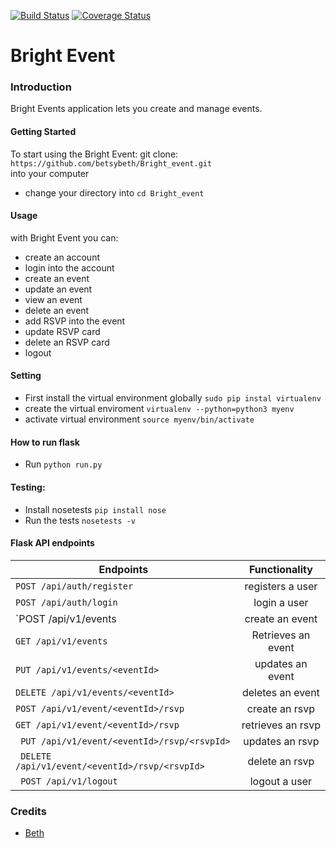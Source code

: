 [![Build Status](https://travis-ci.org/betsybeth/betsybeth.github.io.svg?branch=flask-develop)](https://travis-ci.org/betsybeth/betsybeth.github.io)
[![Coverage Status](https://coveralls.io/repos/github/betsybeth/betsybeth.github.io/badge.svg?branch=flask-develop)](https://coveralls.io/github/betsybeth/betsybeth.github.io?branch=flask-develop)
# Bright Event
### Introduction
Bright Events application lets you create and manage events.
#### Getting Started
To start using the Bright Event:
git clone:
`https://github.com/betsybeth/Bright_event.git`  
into your computer
* change your directory into `cd Bright_event`
#### Usage
with Bright Event you can:
* create an account
* login into the account
* create an event
* update an event
* view an event
* delete an event
* add RSVP into the event
* update RSVP card
* delete an RSVP card
* logout
#### Setting
* First install the virtual environment globally `sudo pip instal virtualenv`
* create the virtual enviroment `virtualenv --python=python3 myenv`
* activate virtual environment `source myenv/bin/activate`
#### How to run flask
* Run  `python run.py`

#### Testing:
* Install nosetests `pip install nose`
* Run the tests `nosetests -v`
#### Flask API endpoints

| Endpoints                                       |       Functionality                  |
| ------------------------------------------------|:------------------------------------:|
| `POST /api/auth/register`                       |  registers a user                    |
| `POST /api/auth/login`                          |  login a user                        |   
| `POST /api/v1/events                            |  create an event                     |
| `GET /api/v1/events`                            |  Retrieves an event                  |
| `PUT /api/v1/events/<eventId>`                  |  updates an event                    |
| `DELETE /api/v1/events/<eventId>`               |  deletes an event                    |
| `POST /api/v1/event/<eventId>/rsvp`             |  create an rsvp                      |
| `GET /api/v1/event/<eventId>/rsvp`              |  retrieves an rsvp                   |
|` PUT /api/v1/event/<eventId>/rsvp/<rsvpId>`     |  updates an rsvp                     |
|` DELETE /api/v1/event/<eventId>/rsvp/<rsvpId>`  |  delete an rsvp                      |
|` POST /api/v1/logout`                           |  logout a user                       |

### Credits
* [Beth][1]

[1]: https://github.com/betsybeth
